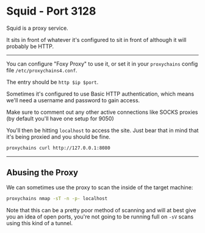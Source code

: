 # Squid - Port 3128

Squid is a proxy service.

It sits in front of whatever it's configured to sit in front of although it will probably be HTTP.

---

You can configure "Foxy Proxy" to use it, or set it in your `proxychains` config file `/etc/proxychains4.conf`.

The entry should be `http $ip $port`.

Sometimes it's configured to use Basic HTTP authentication, which means we'll need a username and password to gain access.

Make sure to comment out any other active connections like SOCKS proxies (by default you'll have one setup for 9050)

You'll then be hitting `localhost` to access the site. Just bear that in mind that it's being proxied and you should be fine.

```bash
proxychains curl http://127.0.0.1:8080
```

---

## Abusing the Proxy

We can sometimes use the proxy to scan the inside of the target machine:

```bash
proxychains nmap -sT -n -p- localhost
```

Note that this can be a pretty poor method of scanning and will at best give you an idea of open ports, you're not going to be running full on `-sV` scans using this kind of a tunnel.

